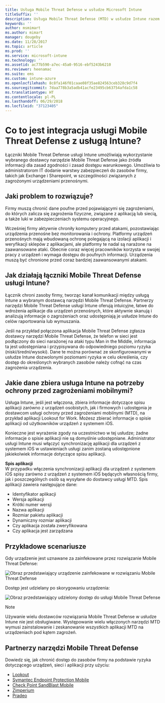 ```yaml
---
title: Usługa Mobile Threat Defense w usłudze Microsoft Intune
titleSuffix: ''
description: Usługa Mobile Threat Defense (MTD) w usłudze Intune razem z partnerem usługi Mobile Threat Defense umożliwia ochronę dostępu do zasobów firmy na podstawie ryzyka dotyczącego urządzeń.
keywords: ''
author: msmimart
ms.author: mimart
manager: dougeby
ms.date: 11/28/2017
ms.topic: article
ms.prod: ''
ms.service: microsoft-intune
ms.technology: ''
ms.assetid: ac77b590-a7ec-45a0-9516-ebf5243b6210
ms.reviewer: heenamac
ms.suite: ems
ms.custom: intune-azure
ms.openlocfilehash: 8c8fa146f01caae08f35ae824563ceb328c9d7f4
ms.sourcegitcommit: 7daa778b3a5adb41acfe23495cb63754afda1c58
ms.translationtype: HT
ms.contentlocale: pl-PL
ms.lasthandoff: 06/29/2018
ms.locfileid: "37123405"
---
```

# <a name="what-is-mobile-threat-defense-integration-with-intune"></a>Co to jest integracja usługi Mobile Threat Defense z usługą Intune?


Łączniki Mobile Threat Defense usługi Intune umożliwiają wykorzystanie wybranego dostawcy narzędzie Mobile Threat Defense jako źródła informacji dla zasad zgodności i zasad dostępu warunkowego. Umożliwia to administratorom IT dodanie warstwy zabezpieczeń do zasobów firmy, takich jak Exchange i Sharepoint, w szczególności związanych z zagrożonymi urządzeniami przenośnymi.

## <a name="what-problem-does-this-solve"></a>Jaki problem to rozwiązuje?

Firmy muszą chronić dane poufne przed pojawiającymi się zagrożeniami, do których zalicza się zagrożenia fizyczne, związane z aplikacją lub siecią, a także luki w zabezpieczeniach systemu operacyjnego.

Wcześniej firmy aktywnie chroniły komputery przed atakami, pozostawiając urządzenia przenośne bez monitorowania i ochrony. Platformy urządzeń przenośnych mają wbudowaną ochronę polegającą na izolacji aplikacji i weryfikacji sklepów z aplikacjami, ale platformy te nadal są narażone na zaawansowane ataki. Obecnie coraz więcej pracowników korzysta w swojej pracy z urządzeń i wymaga dostępu do poufnych informacji. Urządzenia muszą być chronione przed coraz bardziej zaawansowanymi atakami.

## <a name="how-do-the-intune-mobile-threat-defense-connectors-work"></a>Jak działają łączniki Mobile Threat Defense usługi Intune?

Łącznik chroni zasoby firmy, tworząc kanał komunikacji między usługą Intune a wybranym dostawcą narzędzi Mobile Threat Defense. Partnerzy narzędzi Mobile Threat Defense usługi Intune oferują intuicyjne, łatwe do wdrożenia aplikacje dla urządzeń przenośnych, które aktywnie skanują i analizują informacje o zagrożeniach oraz udostępniają je usłudze Intune do celów raportowania lub wymuszania. 

Jeśli na przykład połączona aplikacja Mobile Threat Defense zgłasza dostawcy narzędzi Mobile Threat Defense, że telefon w sieci jest podłączony do sieci narażonej na ataki typu Man in the Middle, informacja ta jest udostępniana i przypisywana do odpowiedniego poziomu ryzyka (niski/średni/wysoki). Dane te można porównać ze skonfigurowanymi w usłudze Intune dozwolonymi poziomami ryzyka w celu określenia, czy dostęp do określonych wybranych zasobów należy cofnąć na czas zagrożenia urządzenia.

## <a name="what-data-does-intune-collect-for-mobile-threat-defense"></a>Jakie dane zbiera usługa Intune na potrzeby ochrony przed zagrożeniami mobilnymi?

Usługa Intune, jeśli jest włączona, zbiera informacje dotyczące spisu aplikacji zarówno z urządzeń osobistych, jak i firmowych i udostępnia je dostawcom usługi ochrony przed zagrożeniami mobilnymi (MTD), na przykład aplikacji Lookout for Work. Możesz zbierać informacje o spisie aplikacji od użytkowników urządzeń z systemem iOS.

Konieczne jest wyrażenie zgody na uczestnictwo w tej usłudze; żadne informacje o spisie aplikacji nie są domyślnie udostępniane. Administrator usługi Intune musi włączyć synchronizację aplikacji dla urządzeń z systemem iOS w ustawieniach usługi zanim zostaną udostępnione jakiekolwiek informacje dotyczące spisu aplikacji.

**Spis aplikacji**  
W przypadku włączenia synchronizacji aplikacji dla urządzeń z systemem iOS spisy zarówno z urządzeń z systemem iOS będących własnością firmy, jak i poszczególnych osób są wysyłane do dostawcy usługi MTD. Spis aplikacji zawiera następujące dane:

 - Identyfikator aplikacji
 - Wersja aplikacji
 - Krótki numer wersji
 - Nazwa aplikacji
 - Rozmiar pakietu aplikacji
 - Dynamiczny rozmiar aplikacji
 - Czy aplikacja została zweryfikowana
 - Czy aplikacja jest zarządzana

## <a name="sample-scenarios"></a>Przykładowe scenariusze

Gdy urządzenie jest uznawane za zainfekowane przez rozwiązanie Mobile Threat Defense:

![Obraz przedstawiający urządzenie zainfekowane w rozwiązaniu Mobile Threat Defense](./media/MTD-image-1.png)

Dostęp jest udzielany po skorygowaniu urządzenia:

![Obraz przedstawiający udzielony dostęp do usługi Mobile Threat Defense](./media/MTD-image-2.png)

> [!NOTE] 
> Używanie wielu dostawców rozwiązania Mobile Threat Defense w usłudze Intune nie jest obsługiwane. Występowanie wielu włączonych narzędzi MTD wymusi zainstalowanie i zeskanowanie wszystkich aplikacji MTD na urządzeniach pod kątem zagrożeń.

## <a name="mobile-threat-defense-partners"></a>Partnerzy narzędzi Mobile Threat Defense

Dowiedz się, jak chronić dostęp do zasobów firmy na podstawie ryzyka dotyczącego urządzeń, sieci i aplikacji przy użyciu:

- [Lookout](lookout-mobile-threat-defense-connector.md)
- [Symantec Endpoint Protection Mobile](skycure-mobile-threat-defense-connector.md)
- [Check Point SandBlast Mobile](checkpoint-sandblast-mobile-mobile-threat-defense-connector.md)
- [Zimperium](zimperium-mobile-threat-defense-connector.md)
- [Pradeo](pradeo-mobile-threat-defense-connector.md)
